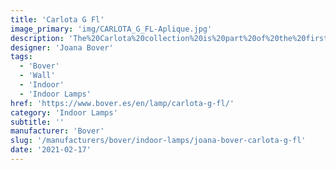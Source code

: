 ```yaml
---
title: 'Carlota G Fl'
image_primary: 'img/CARLOTA_G_FL-Aplique.jpg'
description: 'The%20Carlota%20collection%20is%20part%20of%20the%20first%20phase%20of%20BOVER.%20We%20feel%20proud%20of%20it%20because%20it%20has%20always%20been%20able%20to%20get%20over%20the%20trends%20and%20find%20its%20place%20with%20no%20stridencies.%20It%20is%20all%20made%20in%20brass%2C%20even%20the%20joint%20of%20the%20swivel%20arm.%20The%20Carlota%20collection%20is%20distinguished%20by%20a%20metallic%20handle%20which%20can%20be%20nickel%20or%20chrome%20plated.%20Also%20available%20covered%20with%20natural%20leather.%A0'
designer: 'Joana Bover'
tags:
  - 'Bover'
  - 'Wall'
  - 'Indoor'
  - 'Indoor Lamps'
href: 'https://www.bover.es/en/lamp/carlota-g-fl/'
category: 'Indoor Lamps'
subtitle: ''
manufacturer: 'Bover'
slug: '/manufacturers/bover/indoor-lamps/joana-bover-carlota-g-fl'
date: '2021-02-17'
---
```

